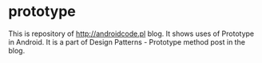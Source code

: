 # prototype
This is repository of http://androidcode.pl blog. It shows uses of Prototype in Android. It is a part of Design Patterns - Prototype method post in the blog.
